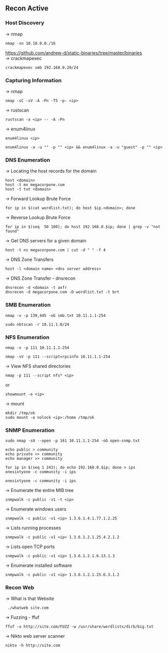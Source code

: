 ## Recon Active
### Host Discovery
-> nmap
```
nmap -sn 10.10.0.0./16
```
https://github.com/andrew-d/static-binaries/tree/master/binaries  
-> crackmapexec  
```
crackmapexec smb 192.168.0.20/24
```

### Capturing Information
-> nmap  
```
nmap -sC -sV -A -Pn -T5 -p- <ip>
```

-> rustscan
```
rustscan -a <ip> -- -A -Pn
```

-> enum4linux  
```
enum4linux <ip>
```
```
enum4linux -a -u "" -p "" <ip> && enum4linux -a -u "guest" -p "" <ip>
```

### DNS Enumeration
-> Locating the host records for the domain
```
host <domain>
host -t mx megacorpone.com
host -t txt <domain>
```

-> Forward Lookup Brute Force
```
for ip in $(cat wordlist.txt); do host $ip.<domain>; done
```

-> Reverse Lookup Brute Force
```
for ip in $(seq  50 100); do host 192.168.0.$ip; done | grep -v "not found"
```

-> Get DNS servers for a given domain
```
host -t ns megacorpone.com | cut -d " " -f 4
```

-> DNS Zone Transfers
```
host -l <domain name> <dns server address>
```

-> DNS Zone Transfer - dnsrecon
```
dnsrecon -d <domain -t axfr
dnsrecon -d megacorpone.com -D wordlist.txt -t brt
```


### SMB Enumeration
```
nmap -v -p 139,445 -oG smb.txt 10.11.1.1-254
```
```
sudo nbtscan -r 10.11.1.0/24
```

### NFS Enumeration
```
nmap -v -p 111 10.11.1.1-254
```
```
nmap -sV -p 111 --script=rpcinfo 10.11.1.1-254
```

-> View NFS shared directories
```
nmap -p 111 --script nfs* <ip>
```
or  
```
showmount -e <ip>
```
-> mount
```
mkdir /tmp/ok
sudo mount -o nolock <ip>:/home /tmp/ok
```

### SNMP Enumeration

```
sudo nmap -sU --open -p 161 10.11.1.1-254 -oG open-snmp.txt
```
```
echo public > community
echo private >> community
echo manager >> community
```

```
for ip in $(seq 1 243); do echo 192.168.0.$ip; done > ips
onesixtyone -c community -i ips
```

```
onesixtyone -c community -i ips
```

-> Enumerate the entire MIB tree

```
snmpwalk -c public -v1 -t <ip>
```

-> Enumerate windows users

```
snmpwalk -c public -v1 <ip> 1.3.6.1.4.1.77.1.2.25
```

-> Lists running processes
```
snmpwalk -c public -v1 <ip> 1.3.6.1.2.1.25.4.2.1.2
```

-> Lists open TCP ports
```
snmpwalk -c public -v1 <ip> 1.3.6.1.2.1.6.13.1.3
```

-> Enumerate installed software
```
snmpwalk -c public -v1 <ip> 1.3.6.1.2.1.25.6.3.1.2
```

### Recon Web
-> What is that Website
```
 ./whatweb site.com
```

-> Fuzzing - ffuf
```
ffuf -u http://site.com/FUZZ -w /usr/share/wordlists/dirb/big.txt
```

-> Nikto web server scanner 
```
nikto -h http://site.com
```
